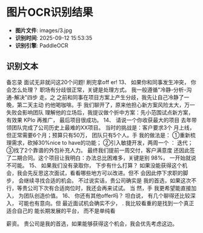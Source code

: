 # 图片OCR识别结果

- **图片文件**: images/3.jpg
- **识别时间**: 2025-09-12 15:53:35
- **识别引擎**: PaddleOCR

## 识别文本

备忘录
面试无非就问这20个问题!
刷完拿off  er!
13、
如果你和同事发生冲突，
你会怎么处理？
职场有分歧很正常，关键是处理方式。
我一般遵循"冷静-分析-沟通-解决"四步
走。之
之前和同事在项目方案上产生分歧，我先让自己冷静了一晚，第二天主动
约他喝咖啡。手
我们聊开了，原来他担心新方案风险太大，万一失败会影响团队
理解他的立场后，我提议做个折中方案：先小范围试点新方案，有效果
KPIo
再推广，
最后项目很成功。
14、
请说一个你收获最大的项目
去年带领团队完成了公司历史上最难的XX项目。
当时的挑战是：客户要求3个
月上线，但正常需要6个月；预算只有50万，
团队只有5个人。手
我的做法是：
①重新梳理需求，砍掉30%nice to have的功能；
②引入敏捷开发，两周一个
：
迭代；③找了2个靠谱的外包补充人力。
最终我们提前一周交付，客户满意度
还因此签了二期合同。这个项目让我明白：办法总比困难多，关键是别
98%，
一开始就说不可能。
15、
如果我们没有录取你，
下步有什么打算？
如果没能获得这个机会，我会先反思这次面试，看看哪些地方可以改进。但不
会因此停下求职的脚步，
会继续寻找合适的机会。
不过说实话，贵公司确实是
我的首选，如果这次不行，等贵公司下次有合适岗位时，我还会再来试试。
当
然，手
我更希望能直接加入，
为团队创造价值。
16、
你还有其他offer吗？
坦白说，
有几个聊得还比较深入，
可能也有意向。但
最近面试机会确实不少，
.
我比较看重的是找到一个真正适合自己的
能长期发展的平台，
而不是单纯看

薪资。
贵公司是我的首选，如果能够获得这个机会，我会优先考虑这边。
